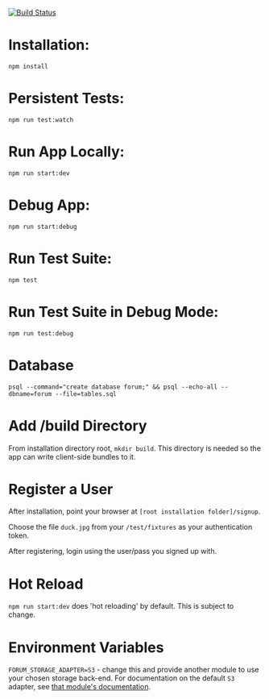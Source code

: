 [![Build Status](https://travis-ci.org/twinlabs/forum.svg?branch=master)](https://travis-ci.org/twinlabs/forum)

# Installation:

`npm install`

# Persistent Tests:

`npm run test:watch`

# Run App Locally:

`npm run start:dev`

# Debug App:

`npm run start:debug`

# Run Test Suite:

`npm test`

# Run Test Suite in Debug Mode:

`npm run test:debug`

# Database

```
psql --command="create database forum;" && psql --echo-all --dbname=forum --file=tables.sql
```

# Add /build Directory

From installation directory root, `mkdir build`. This directory is needed so the app can write client-side bundles to it.

# Register a User

After installation, point your browser at `[root installation folder]/signup`.

Choose the file `duck.jpg` from your `/test/fixtures` as your authentication token.

After registering, login using the user/pass you signed up with.

# Hot Reload

`npm run start:dev` does 'hot reloading' by default. This is subject to change.

# Environment Variables

`FORUM_STORAGE_ADAPTER=S3` - change this and provide another module to use your chosen storage back-end. For documentation on the default `S3` adapter, see [that module's documentation](https://www.npmjs.com/package/f.orum-storage-s3).
